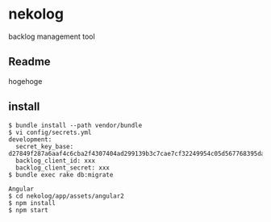 # nekolog
backlog management tool

## Readme
hogehoge

## install

```
$ bundle install --path vendor/bundle
$ vi config/secrets.yml
development:
  secret_key_base: d27849f287a6aaf4c6cba2f4307404ad299139b3c7cae7cf32249954c05d567768395da1eb53297fe14cb4be837ed8565604f3133a83e49f896fac4217f3b61a
  backlog_client_id: xxx
  backlog_client_secret: xxx
$ bundle exec rake db:migrate

Angular
$ cd nekolog/app/assets/angular2
$ npm install
$ npm start 
```
